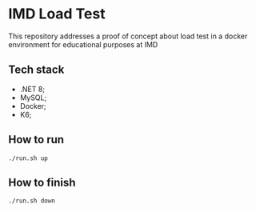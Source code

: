 # IMD Load Test
This repository addresses a proof of concept about load test in a docker environment for educational purposes at IMD

## Tech stack
- .NET 8;
- MySQL;
- Docker;
- K6;

## How to run
```
./run.sh up
```

## How to finish
```
./run.sh down
```